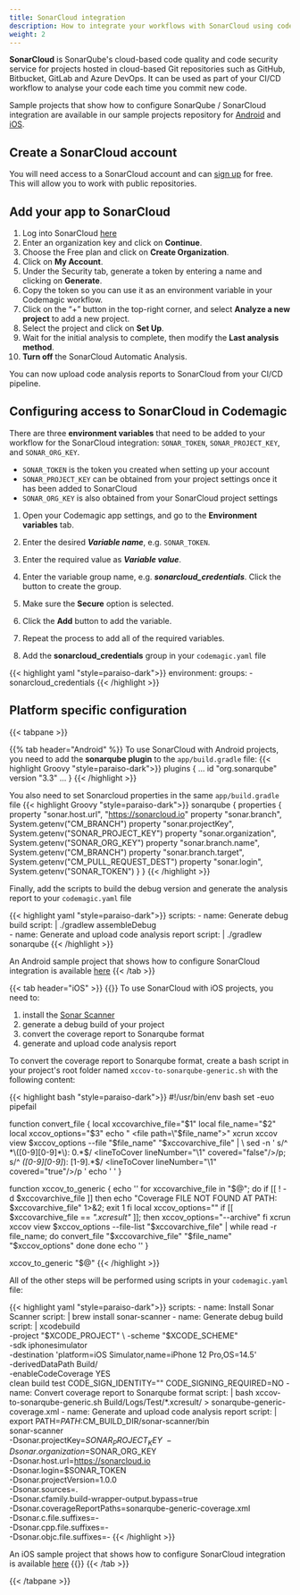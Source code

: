 ```yaml
---
title: SonarCloud integration
description: How to integrate your workflows with SonarCloud using codemagic.yaml
weight: 2
---
```


**SonarCloud** is SonarQube's cloud-based code quality and code security service for projects hosted in cloud-based Git repositories such as GitHub, Bitbucket, GitLab and Azure DevOps. It can be used as part of your CI/CD workflow to analyse your code each time you commit new code.

Sample projects that show how to configure SonarQube / SonarCloud integration are available in our sample projects repository for [Android](https://github.com/codemagic-ci-cd/codemagic-sample-projects/tree/main/integrations/sonarqube_integration_demo_project/Android) and [iOS](https://github.com/codemagic-ci-cd/codemagic-sample-projects/tree/main/integrations/sonarqube_integration_demo_project/Sonar).

## Create a SonarCloud account

You will need access to a SonarCloud account and can [sign up](https://sonarcloud.io/) for free. This will allow you to work with public repositories.

## Add your app to SonarCloud

1. Log into SonarCloud [here](https://sonarcloud.io/sessions/new)
2. Enter an organization key and click on **Continue**.
3. Choose the Free plan and click on **Create Organization**.
4. Click on **My Account**.
5. Under the Security tab, generate a token by entering a name and clicking on **Generate**.
6. Copy the token so you can use it as an environment variable in your Codemagic workflow.
7. Click on the “+” button in the top-right corner, and select **Analyze a new project** to add a new project.
8. Select the project and click on **Set Up**.
9. Wait for the initial analysis to complete, then modify the **Last analysis method**.
10. **Turn off** the SonarCloud Automatic Analysis.

You can now upload code analysis reports to SonarCloud from your CI/CD pipeline.


## Configuring access to SonarCloud in Codemagic

There are three **environment variables** that need to be added to your workflow for the SonarCloud integration: `SONAR_TOKEN`, `SONAR_PROJECT_KEY`, and `SONAR_ORG_KEY`.

- `SONAR_TOKEN` is the token you created when setting up your account
- `SONAR_PROJECT_KEY` can be obtained from your project settings once it has been added to SonarCloud
- `SONAR_ORG_KEY` is also obtained from your SonarCloud project settings

1. Open your Codemagic app settings, and go to the **Environment variables** tab.
2. Enter the desired **_Variable name_**, e.g. `SONAR_TOKEN`.
3. Enter the required value as **_Variable value_**.
4. Enter the variable group name, e.g. **_sonarcloud_credentials_**. Click the button to create the group.
5. Make sure the **Secure** option is selected.
6. Click the **Add** button to add the variable.
7. Repeat the process to add all of the required variables.

8. Add the **sonarcloud_credentials** group in your `codemagic.yaml` file

{{< highlight yaml "style=paraiso-dark">}}
  environment:
    groups:
      - sonarcloud_credentials
{{< /highlight >}}


## Platform specific configuration

{{< tabpane >}}

{{% tab header="Android" %}}
To use SonarCloud with Android projects, you need to add the **sonarqube plugin** to the `app/build.gradle` file:
{{< highlight Groovy "style=paraiso-dark">}}
plugins {
    ...
    id "org.sonarqube" version "3.3"
    ...
}
{{< /highlight >}}

You also need to set Sonarcloud properties in the same `app/build.gradle` file
{{< highlight Groovy "style=paraiso-dark">}}
sonarqube {
    properties {
        property "sonar.host.url", "https://sonarcloud.io"
        property "sonar.branch", System.getenv("CM_BRANCH")
        property "sonar.projectKey", System.getenv("SONAR_PROJECT_KEY")
        property "sonar.organization", System.getenv("SONAR_ORG_KEY")
        property "sonar.branch.name", System.getenv("CM_BRANCH")
        property "sonar.branch.target", System.getenv("CM_PULL_REQUEST_DEST")
        property "sonar.login", System.getenv("SONAR_TOKEN")
    }
}
{{< /highlight >}}

Finally, add the scripts to build the debug version and generate the analysis report to your `codemagic.yaml` file

{{< highlight yaml "style=paraiso-dark">}}
  scripts:
    - name: Generate debug build
      script: | 
        ./gradlew assembleDebug        
    - name: Generate and upload code analysis report
      script: | 
        ./gradlew sonarqube
{{< /highlight >}}

An Android sample project that shows how to configure SonarCloud integration is available [here](https://github.com/codemagic-ci-cd/android-sonarcloud-sample-project)
{{< /tab >}}

{{< tab header="iOS" >}}
{{<markdown>}}
To use SonarCloud with iOS projects, you need to:

1. install the [Sonar Scanner](https://docs.sonarqube.org/latest/analysis/scan/sonarscanner/)
2. generate a debug build of your project
3. convert the coverage report to Sonarqube format
4. generate and upload code analysis report

To convert the coverage report to Sonarqube format, create a bash script in your project's root folder named `xccov-to-sonarqube-generic.sh` with the following content:

{{< highlight bash "style=paraiso-dark">}}
#!/usr/bin/env bash
set -euo pipefail

function convert_file {
  local xccovarchive_file="$1"
  local file_name="$2"
  local xccov_options="$3"
  echo "  <file path=\"$file_name\">"
  xcrun xccov view $xccov_options --file "$file_name" "$xccovarchive_file" | \
    sed -n '
    s/^ *\([0-9][0-9]*\): 0.*$/    <lineToCover lineNumber="\1" covered="false"\/>/p;
    s/^ *\([0-9][0-9]*\): [1-9].*$/    <lineToCover lineNumber="\1" covered="true"\/>/p
    '
  echo '  </file>'
}

function xccov_to_generic {
  echo '<coverage version="1">'
  for xccovarchive_file in "$@"; do
    if [[ ! -d $xccovarchive_file ]]
    then
      echo "Coverage FILE NOT FOUND AT PATH: $xccovarchive_file" 1>&2;
      exit 1
    fi
    local xccov_options=""
    if [[ $xccovarchive_file == *".xcresult"* ]]; then
      xccov_options="--archive"
    fi
    xcrun xccov view $xccov_options --file-list "$xccovarchive_file" | while read -r file_name; do
      convert_file "$xccovarchive_file" "$file_name" "$xccov_options"
    done
  done
  echo '</coverage>'
}

xccov_to_generic "$@"
{{< /highlight >}}

All of the other steps will be performed using scripts in your `codemagic.yaml` file:

{{< highlight yaml "style=paraiso-dark">}}
  scripts:
    - name: Install Sonar Scanner
      script: | 
        brew install sonar-scanner
    - name: Generate debug build
      script: | 
        xcodebuild \
          -project "$XCODE_PROJECT" \
          -scheme "$XCODE_SCHEME" \
          -sdk iphonesimulator \
          -destination 'platform=iOS Simulator,name=iPhone 12 Pro,OS=14.5' \
          -derivedDataPath Build/ \
          -enableCodeCoverage YES \
          clean build test CODE_SIGN_IDENTITY="" CODE_SIGNING_REQUIRED=NO
    - name: Convert coverage report to Sonarqube format
      script: | 
        bash xccov-to-sonarqube-generic.sh Build/Logs/Test/*.xcresult/ > sonarqube-generic-coverage.xml
    - name: Generate and upload code analysis report
      script: | 
        export PATH=$PATH:$CM_BUILD_DIR/sonar-scanner/bin    
        sonar-scanner \
          -Dsonar.projectKey=$SONAR_PROJECT_KEY \
          -Dsonar.organization=$SONAR_ORG_KEY \
          -Dsonar.host.url=https://sonarcloud.io \
          -Dsonar.login=$SONAR_TOKEN \
          -Dsonar.projectVersion=1.0.0 \
          -Dsonar.sources=. \
          -Dsonar.cfamily.build-wrapper-output.bypass=true \
          -Dsonar.coverageReportPaths=sonarqube-generic-coverage.xml \
          -Dsonar.c.file.suffixes=- \
          -Dsonar.cpp.file.suffixes=- \
          -Dsonar.objc.file.suffixes=-
{{< /highlight >}}

An iOS sample project that shows how to configure SonarCloud integration is available [here](https://github.com/codemagic-ci-cd/ios-sonarcloud-sample-project)
{{</markdown>}}
{{< /tab >}}

{{< /tabpane >}}





